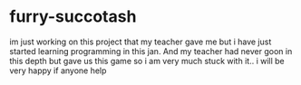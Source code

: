 # furry-succotash

im just working on this project that my teacher gave me but i have just started learning programming in this jan. And my teacher had never goon in this depth but gave us this game so i am very much stuck with it.. 
i will be very happy if anyone help 
